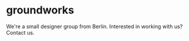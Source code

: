 groundworks
===========

We're a small designer group from Berlin. Interested in working with us? Contact us.